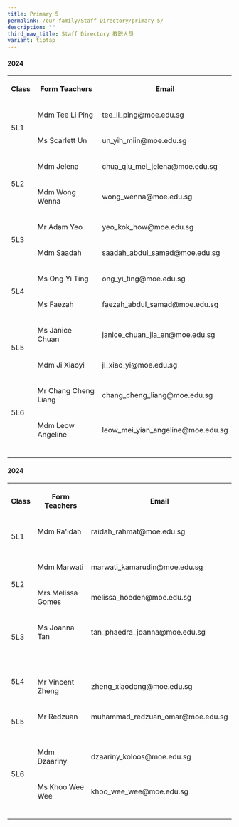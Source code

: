 ```yaml
---
title: Primary 5
permalink: /our-family/Staff-Directory/primary-5/
description: ""
third_nav_title: Staff Directory 教职人员
variant: tiptap
---
```

<h4>2024</h4>
<table style="minWidth: 75px">
<colgroup>
<col>
<col>
<col>
</colgroup>
<tbody>
<tr>
<th rowspan="1" colspan="1">
<p>Class</p>
</th>
<th rowspan="1" colspan="1">
<p>Form Teachers</p>
</th>
<th rowspan="1" colspan="1">
<p>Email</p>
</th>
</tr>
<tr>
<td rowspan="2" colspan="1">
<p>5L1</p>
</td>
<td rowspan="1" colspan="1">
<p>Mdm Tee Li Ping</p>
</td>
<td rowspan="1" colspan="1">
<p>tee_li_ping@moe.edu.sg</p>
</td>
</tr>
<tr>
<td rowspan="1" colspan="1">
<p>Ms Scarlett Un</p>
</td>
<td rowspan="1" colspan="1">
<p>un_yih_miin@moe.edu.sg</p>
</td>
</tr>
<tr>
<td rowspan="2" colspan="1">
<p>5L2</p>
</td>
<td rowspan="1" colspan="1">
<p>Mdm Jelena</p>
</td>
<td rowspan="1" colspan="1">
<p>chua_qiu_mei_jelena@moe.edu.sg</p>
</td>
</tr>
<tr>
<td rowspan="1" colspan="1">
<p>Mdm Wong Wenna</p>
</td>
<td rowspan="1" colspan="1">
<p>wong_wenna@moe.edu.sg</p>
</td>
</tr>
<tr>
<td rowspan="2" colspan="1">
<p>5L3</p>
</td>
<td rowspan="1" colspan="1">
<p>Mr Adam Yeo</p>
</td>
<td rowspan="1" colspan="1">
<p>yeo_kok_how@moe.edu.sg</p>
</td>
</tr>
<tr>
<td rowspan="1" colspan="1">
<p>Mdm Saadah</p>
</td>
<td rowspan="1" colspan="1">
<p>saadah_abdul_samad@moe.edu.sg</p>
</td>
</tr>
<tr>
<td rowspan="2" colspan="1">
<p>5L4</p>
</td>
<td rowspan="1" colspan="1">
<p>Ms Ong Yi Ting</p>
</td>
<td rowspan="1" colspan="1">
<p>ong_yi_ting@moe.edu.sg</p>
</td>
</tr>
<tr>
<td rowspan="1" colspan="1">
<p>Ms Faezah</p>
</td>
<td rowspan="1" colspan="1">
<p>faezah_abdul_samad@moe.edu.sg</p>
</td>
</tr>
<tr>
<td rowspan="2" colspan="1">
<p>5L5</p>
</td>
<td rowspan="1" colspan="1">
<p>Ms Janice Chuan</p>
</td>
<td rowspan="1" colspan="1">
<p>janice_chuan_jia_en@moe.edu.sg</p>
</td>
</tr>
<tr>
<td rowspan="1" colspan="1">
<p>Mdm Ji Xiaoyi</p>
</td>
<td rowspan="1" colspan="1">
<p>ji_xiao_yi@moe.edu.sg</p>
</td>
</tr>
<tr>
<td rowspan="2" colspan="1">
<p>5L6</p>
</td>
<td rowspan="1" colspan="1">
<p>Mr Chang Cheng Liang</p>
</td>
<td rowspan="1" colspan="1">
<p>chang_cheng_liang@moe.edu.sg</p>
</td>
</tr>
<tr>
<td rowspan="1" colspan="1">
<p>Mdm Leow Angeline</p>
</td>
<td rowspan="1" colspan="1">
<p>leow_mei_yian_angeline@moe.edu.sg</p>
</td>
</tr>
<tr>
<td rowspan="1" colspan="1">
<p></p>
</td>
<td rowspan="1" colspan="1">
<p></p>
</td>
<td rowspan="1" colspan="1">
<p></p>
</td>
</tr>
</tbody>
</table>
<p></p>
<h4>2024</h4>
<table style="minWidth: 75px">
<colgroup>
<col>
<col>
<col>
</colgroup>
<tbody>
<tr>
<th rowspan="1" colspan="1">
<p>Class</p>
</th>
<th rowspan="1" colspan="1">
<p>Form Teachers</p>
</th>
<th rowspan="1" colspan="1">
<p>Email</p>
</th>
</tr>
<tr>
<td rowspan="2" colspan="1">
<p>5L1</p>
</td>
<td rowspan="1" colspan="1">
<p>Mdm Ra'idah</p>
</td>
<td rowspan="1" colspan="1">
<p>raidah_rahmat@moe.edu.sg</p>
</td>
</tr>
<tr>
<td rowspan="1" colspan="1">
<p></p>
</td>
<td rowspan="1" colspan="1">
<p></p>
</td>
</tr>
<tr>
<td rowspan="2" colspan="1">
<p>5L2</p>
</td>
<td rowspan="1" colspan="1">
<p>Mdm Marwati</p>
</td>
<td rowspan="1" colspan="1">
<p>marwati_kamarudin@moe.edu.sg</p>
</td>
</tr>
<tr>
<td rowspan="1" colspan="1">
<p>Mrs Melissa Gomes</p>
</td>
<td rowspan="1" colspan="1">
<p>melissa_hoeden@moe.edu.sg</p>
</td>
</tr>
<tr>
<td rowspan="2" colspan="1">
<p>5L3</p>
</td>
<td rowspan="1" colspan="1">
<p>Ms Joanna Tan</p>
</td>
<td rowspan="1" colspan="1">
<p>tan_phaedra_joanna@moe.edu.sg</p>
</td>
</tr>
<tr>
<td rowspan="1" colspan="1">
<p></p>
</td>
<td rowspan="1" colspan="1">
<p></p>
</td>
</tr>
<tr>
<td rowspan="2" colspan="1">
<p>5L4</p>
</td>
<td rowspan="1" colspan="1">
<p></p>
</td>
<td rowspan="1" colspan="1">
<p></p>
</td>
</tr>
<tr>
<td rowspan="1" colspan="1">
<p>Mr Vincent Zheng</p>
</td>
<td rowspan="1" colspan="1">
<p>zheng_xiaodong@moe.edu.sg</p>
</td>
</tr>
<tr>
<td rowspan="2" colspan="1">
<p>5L5</p>
</td>
<td rowspan="1" colspan="1">
<p>Mr Redzuan</p>
</td>
<td rowspan="1" colspan="1">
<p>muhammad_redzuan_omar@moe.edu.sg</p>
</td>
</tr>
<tr>
<td rowspan="1" colspan="1">
<p></p>
</td>
<td rowspan="1" colspan="1">
<p></p>
</td>
</tr>
<tr>
<td rowspan="2" colspan="1">
<p>5L6</p>
</td>
<td rowspan="1" colspan="1">
<p>Mdm Dzaariny</p>
</td>
<td rowspan="1" colspan="1">
<p>dzaariny_koloos@moe.edu.sg</p>
</td>
</tr>
<tr>
<td rowspan="1" colspan="1">
<p>Ms Khoo Wee Wee</p>
</td>
<td rowspan="1" colspan="1">
<p>khoo_wee_wee@moe.edu.sg</p>
</td>
</tr>
<tr>
<td rowspan="1" colspan="1">
<p></p>
</td>
<td rowspan="1" colspan="1">
<p></p>
</td>
<td rowspan="1" colspan="1">
<p></p>
</td>
</tr>
</tbody>
</table>
<p></p>